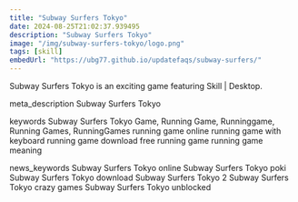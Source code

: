 ```yaml
---
title: "Subway Surfers Tokyo"
date: 2024-08-25T21:02:37.939495
description: "Subway Surfers Tokyo"
image: "/img/subway-surfers-tokyo/logo.png"
tags: [skill]
embedUrl: "https://ubg77.github.io/updatefaqs/subway-surfers/"
---
```


Subway Surfers Tokyo is an exciting game featuring Skill | Desktop.

meta_description
Subway Surfers Tokyo


keywords
Subway Surfers Tokyo Game, Running Game, Runninggame, Running Games, RunningGames running game online running game with keyboard running game download free running game running game meaning


news_keywords
Subway Surfers Tokyo online Subway Surfers Tokyo poki Subway Surfers Tokyo download Subway Surfers Tokyo 2 Subway Surfers Tokyo crazy games Subway Surfers Tokyo unblocked
